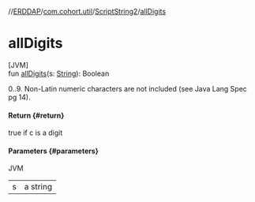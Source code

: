 //[ERDDAP](../../../index.md)/[com.cohort.util](../index.md)/[ScriptString2](index.md)/[allDigits](all-digits.md)

# allDigits

[JVM]\
fun [allDigits](all-digits.md)(s: [String](https://docs.oracle.com/en/java/javase/21/docs/api/java.base/java/lang/String.html)): Boolean

0..9. Non-Latin numeric characters are not included (see Java Lang Spec pg 14).

#### Return {#return}

true if c is a digit

#### Parameters {#parameters}

JVM

| | |
|---|---|
| s | a string |